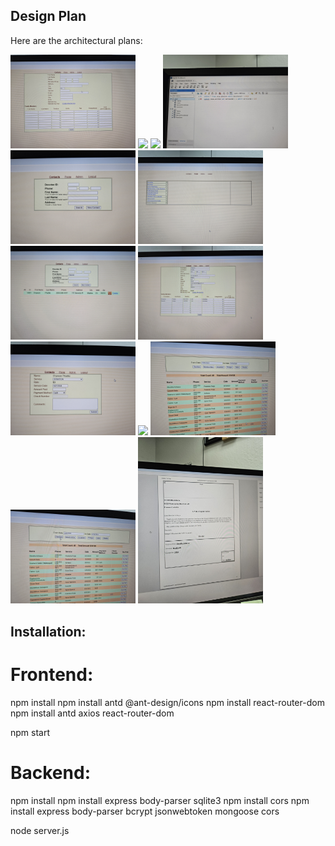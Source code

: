 ## Design Plan

Here are the architectural plans:

<p float="left">
  <img src="Arch/Old_images/20240527_190413.jpg" width="200" />
  <img src="Arch/Old_images/20240527_190423.jpg" width="200" />
  <img src="Arch/Old_images/20240527_190439.jpg" width="200" />
  <img src="Arch/Old_images/20240527_190706.jpg" width="200" />
  <img src="Arch/Old_images/20240527_190407.jpg" width="200" />
  <img src="Arch/Old_images/20240527_190418.jpg" width="200" />
  <img src="Arch/Old_images/20240527_190455.jpg" width="200" />
  <img src="Arch/Old_images/20240527_190459.jpg" width="200" />
  <img src="Arch/Old_images/20240527_190510.jpg" width="200" />
  <img src="Arch/Old_images/20240527_190514.jpg" width="200" />
  <img src="Arch/Old_images/20240530_194554.jpg" width="200" />
  <img src="Arch/Old_images/20240530_194559.jpg" width="200" />
  <img src="Arch/Old_images/20240530_194721.jpg" width="200" />
</p>

## Installation:

# Frontend:
npm install
npm install antd @ant-design/icons
npm install react-router-dom
npm install antd axios react-router-dom

npm start


# Backend:
npm install
npm install express body-parser sqlite3
npm install cors
npm install express body-parser bcrypt jsonwebtoken mongoose cors

node server.js
